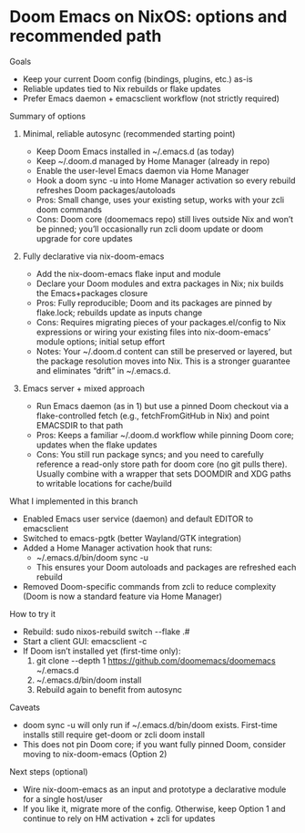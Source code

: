 # Doom Emacs on NixOS: options and recommended path

Goals
- Keep your current Doom config (bindings, plugins, etc.) as-is
- Reliable updates tied to Nix rebuilds or flake updates
- Prefer Emacs daemon + emacsclient workflow (not strictly required)

Summary of options
1) Minimal, reliable autosync (recommended starting point)
   - Keep Doom Emacs installed in ~/.emacs.d (as today)
   - Keep ~/.doom.d managed by Home Manager (already in repo)
   - Enable the user-level Emacs daemon via Home Manager
   - Hook a doom sync -u into Home Manager activation so every rebuild refreshes Doom packages/autoloads
   - Pros: Small change, uses your existing setup, works with your zcli doom commands
   - Cons: Doom core (doomemacs repo) still lives outside Nix and won’t be pinned; you’ll occasionally run zcli doom update or doom upgrade for core updates

2) Fully declarative via nix-doom-emacs
   - Add the nix-doom-emacs flake input and module
   - Declare your Doom modules and extra packages in Nix; nix builds the Emacs+packages closure
   - Pros: Fully reproducible; Doom and its packages are pinned by flake.lock; rebuilds update as inputs change
   - Cons: Requires migrating pieces of your packages.el/config to Nix expressions or wiring your existing files into nix-doom-emacs’ module options; initial setup effort
   - Notes: Your ~/.doom.d content can still be preserved or layered, but the package resolution moves into Nix. This is a stronger guarantee and eliminates “drift” in ~/.emacs.d.

3) Emacs server + mixed approach
   - Run Emacs daemon (as in 1) but use a pinned Doom checkout via a flake-controlled fetch (e.g., fetchFromGitHub in Nix) and point EMACSDIR to that path
   - Pros: Keeps a familiar ~/.doom.d workflow while pinning Doom core; updates when the flake updates
   - Cons: You still run package syncs; and you need to carefully reference a read-only store path for doom core (no git pulls there). Usually combine with a wrapper that sets DOOMDIR and XDG paths to writable locations for cache/build

What I implemented in this branch
- Enabled Emacs user service (daemon) and default EDITOR to emacsclient
- Switched to emacs-pgtk (better Wayland/GTK integration)
- Added a Home Manager activation hook that runs:
  - ~/.emacs.d/bin/doom sync -u
  - This ensures your Doom autoloads and packages are refreshed each rebuild
- Removed Doom-specific commands from zcli to reduce complexity (Doom is now a standard feature via Home Manager)

How to try it
- Rebuild: sudo nixos-rebuild switch --flake .#<your-host>
- Start a client GUI: emacsclient -c
- If Doom isn’t installed yet (first-time only):
  1) git clone --depth 1 https://github.com/doomemacs/doomemacs ~/.emacs.d
  2) ~/.emacs.d/bin/doom install
  3) Rebuild again to benefit from autosync

Caveats
- doom sync -u will only run if ~/.emacs.d/bin/doom exists. First-time installs still require get-doom or zcli doom install
- This does not pin Doom core; if you want fully pinned Doom, consider moving to nix-doom-emacs (Option 2)

Next steps (optional)
- Wire nix-doom-emacs as an input and prototype a declarative module for a single host/user
- If you like it, migrate more of the config. Otherwise, keep Option 1 and continue to rely on HM activation + zcli for updates

